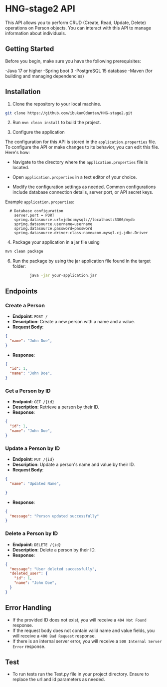# HNG-stage2 API

This API allows you to perform CRUD (Create, Read, Update, Delete) operations on Person objects. You can interact with this API to manage information about individuals.

## Getting Started

Before you begin, make sure you have the following prerequisites:

-Java 17 or higher
-Spring boot 3
-PostgreSQL 15 database
-Maven (for building and managing dependencies)

## Installation

1. Clone the repository to your local machine.

```bash
git clone https://github.com/ibukunOduntan/HNG-stage2.git
```

2. Run `mvn clean install` to build the project.

3. Configure the application

The configuration for this API is stored in the `application.properties` file. To configure the API or make changes to its behavior, you can edit this file. Here's how:

- Navigate to the directory where the `application.properties` file is located.

- Open `application.properties` in a text editor of your choice.

- Modify the configuration settings as needed. Common configurations include database connection details, server port, or API secret keys.

Example `application.properties`:

```properties
  # Database configuration
    server.port = PORT
    spring.datasource.url=jdbc:mysql://localhost:3306/mydb
    spring.datasource.username=username
    spring.datasource.password=password
    spring.datasource.driver-class-name=com.mysql.cj.jdbc.Driver
```



4. Package your application in a jar file using

```bash
mvn clean package
```

  
   
6. Run the package by using the jar application file found in the target folder:

```bash
           java -jar your-application.jar
```


## Endpoints

### Create a Person

- **Endpoint**: `POST /`
- **Description**: Create a new person with a name and a value.
- **Request Body**:

```json
{
  "name": "John Doe",
}
```

- **Response**:

```json
{
  "id": 1,
  "name": "John Doe",
}
```

### Get a Person by ID

- **Endpoint**: `GET /{id}`
- **Description**: Retrieve a person by their ID.
- **Response**:

```json
{
  "id": 1,
  "name": "John Doe",
}
```

### Update a Person by ID

- **Endpoint**: `PUT /{id}`
- **Description**: Update a person's name and value by their ID.
- **Request Body**:

```json
{
  "name": "Updated Name",

}
```

- **Response**:

```json
{
  "message": "Person updated successfully"
}
```

### Delete a Person by ID

- **Endpoint**: `DELETE /{id}`
- **Description**: Delete a person by their ID.
- **Response**:

```json
{
  "message": "User deleted successfully",
  "deleted_user": {
    "id": 1,
    "name": "John Doe",
  }
}
```

## Error Handling

- If the provided ID does not exist, you will receive a `404 Not Found` response.
- If the request body does not contain valid name and value fields, you will receive a `400 Bad Request` response.
- If there is an internal server error, you will receive a `500 Internal Server Error` response.

## Test
- To run tests run the Test.py file in your project directory. Ensure to replace the url and id parameters as needed.
